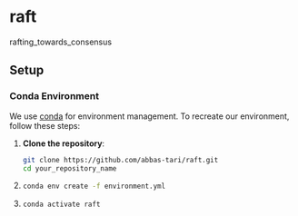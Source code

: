 # raft
rafting_towards_consensus


## Setup

### Conda Environment

We use [conda](https://docs.conda.io/en/latest/) for environment management. To recreate our environment, follow these steps:

1. **Clone the repository**:
   ```bash
   git clone https://github.com/abbas-tari/raft.git
   cd your_repository_name

2. 
    ```bash
    conda env create -f environment.yml

3. 
    ```bash
    conda activate raft
